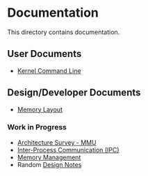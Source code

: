 # Documentation

This directory contains documentation.

## User Documents

* [Kernel Command Line](cmdline.md)

## Design/Developer Documents

* [Memory Layout](layout.md)

### Work in Progress

* [Architecture Survey - MMU](mmu-arch.md)
* [Inter-Process Communication (IPC)](ipc.txt)
* [Memory Management](memory.md)
* Random [Design Notes](design-notes.txt)
